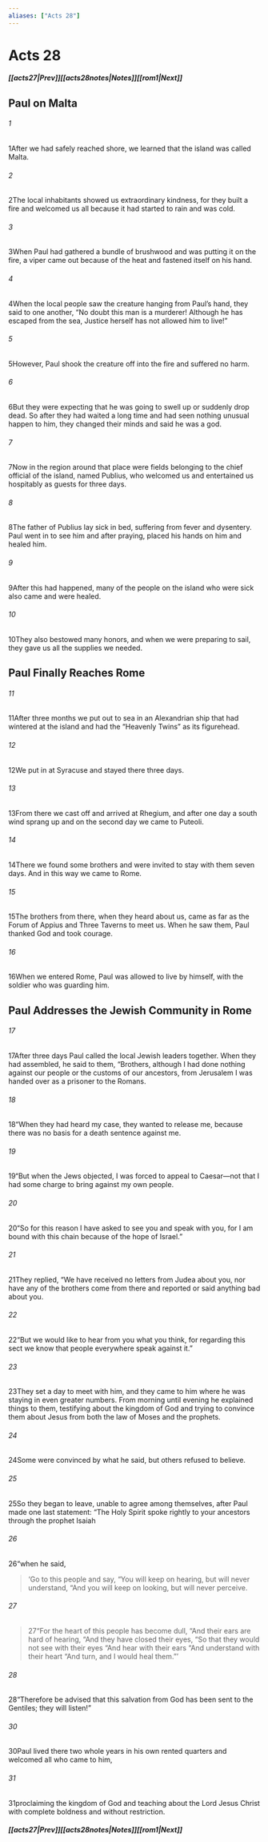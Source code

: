 ```yaml
---
aliases: ["Acts 28"]
---
```

# Acts 28
##### <span class=arrow-left></span>[[acts27|Prev]]<span class=navigation-separator></span>[[acts28notes|Notes]]<span class=navigation-separator></span>[[rom1|Next]]<span class=arrow-right></span>
## Paul on Malta
###### 1
<span class=verse-first>1</span>After we had safely reached shore, we learned that the island was called Malta.
###### 2
<span class=verse-body>2</span>The local inhabitants showed us extraordinary kindness, for they built a fire and welcomed us all because it had started to rain and was cold.
###### 3
<span class=verse-body>3</span>When Paul had gathered a bundle of brushwood and was putting it on the fire, a viper came out because of the heat and fastened itself on his hand.
###### 4
<span class=verse-body>4</span>When the local people saw the creature hanging from Paul’s hand, they said to one another, “No doubt this man is a murderer! Although he has escaped from the sea, Justice herself has not allowed him to live!”
###### 5
<span class=verse-body>5</span>However, Paul shook the creature off into the fire and suffered no harm.
###### 6
<span class=verse-body>6</span>But they were expecting that he was going to swell up or suddenly drop dead. So after they had waited a long time and had seen nothing unusual happen to him, they changed their minds and said he was a god.
<div class=paragraph-break></div>

###### 7
<span class=verse-first>7</span>Now in the region around that place were fields belonging to the chief official of the island, named Publius, who welcomed us and entertained us hospitably as guests for three days.
###### 8
<span class=verse-body>8</span>The father of Publius lay sick in bed, suffering from fever and dysentery. Paul went in to see him and after praying, placed his hands on him and healed him.
###### 9
<span class=verse-body>9</span>After this had happened, many of the people on the island who were sick also came and were healed.
###### 10
<span class=verse-body>10</span>They also bestowed many honors, and when we were preparing to sail, they gave us all the supplies we needed.
## Paul Finally Reaches Rome
###### 11
<span class=verse-first>11</span>After three months we put out to sea in an Alexandrian ship that had wintered at the island and had the “Heavenly Twins” as its figurehead.
###### 12
<span class=verse-body>12</span>We put in at Syracuse and stayed there three days.
###### 13
<span class=verse-body>13</span>From there we cast off and arrived at Rhegium, and after one day a south wind sprang up and on the second day we came to Puteoli.
###### 14
<span class=verse-body>14</span>There we found some brothers and were invited to stay with them seven days. And in this way we came to Rome.
###### 15
<span class=verse-body>15</span>The brothers from there, when they heard about us, came as far as the Forum of Appius and Three Taverns to meet us. When he saw them, Paul thanked God and took courage.
<div class=paragraph-break></div>

###### 16
<span class=verse-first>16</span>When we entered Rome, Paul was allowed to live by himself, with the soldier who was guarding him.
## Paul Addresses the Jewish Community in Rome
###### 17
<span class=verse-first>17</span>After three days Paul called the local Jewish leaders together. When they had assembled, he said to them, “Brothers, although I had done nothing against our people or the customs of our ancestors, from Jerusalem I was handed over as a prisoner to the Romans.
###### 18
<span class=verse-body>18</span>“When they had heard my case, they wanted to release me, because there was no basis for a death sentence against me.
###### 19
<span class=verse-body>19</span>“But when the Jews objected, I was forced to appeal to Caesar—not that I had some charge to bring against my own people.
###### 20
<span class=verse-body>20</span>“So for this reason I have asked to see you and speak with you, for I am bound with this chain because of the hope of Israel.”
###### 21
<span class=verse-body>21</span>They replied, “We have received no letters from Judea about you, nor have any of the brothers come from there and reported or said anything bad about you.
###### 22
<span class=verse-body>22</span>“But we would like to hear from you what you think, for regarding this sect we know that people everywhere speak against it.”
<div class=paragraph-break></div>

###### 23
<span class=verse-first>23</span>They set a day to meet with him, and they came to him where he was staying in even greater numbers. From morning until evening he explained things to them, testifying about the kingdom of God and trying to convince them about Jesus from both the law of Moses and the prophets.
###### 24
<span class=verse-body>24</span>Some were convinced by what he said, but others refused to believe.
###### 25
<span class=verse-body>25</span>So they began to leave, unable to agree among themselves, after Paul made one last statement: “The Holy Spirit spoke rightly to your ancestors through the prophet Isaiah
###### 26
<span class=verse-body>26</span>“when he said,
<div class=paragraph-break></div>

><span class=poetry-quote-single>‘</span>Go to this people and say,
><span class=poetry-quote-double>“</span>You will keep on hearing, but will never understand,
><span class=poetry-quote-double>“</span>And you will keep on looking, but will never perceive.
###### 27
><span class=verse-body-poetry>27</span><span class=poetry-quote-double>“</span>For the heart of this people has become dull,
><span class=poetry-quote-double>“</span>And their ears are hard of hearing,
><span class=poetry-quote-double>“</span>And they have closed their eyes,
><span class=poetry-quote-double>“</span>So that they would not see with their eyes
><span class=poetry-quote-double>“</span>And hear with their ears
><span class=poetry-quote-double>“</span>And understand with their heart
><span class=poetry-quote-double>“</span>And turn, and I would heal them.”’
<div class=paragraph-break></div>

###### 28
<span class=verse-body>28</span>“Therefore be advised that this salvation from God has been sent to the Gentiles; they will listen!”
<div class=paragraph-break></div>

###### 30
<span class=verse-first>30</span>Paul lived there two whole years in his own rented quarters and welcomed all who came to him,
###### 31
<span class=verse-body>31</span>proclaiming the kingdom of God and teaching about the Lord Jesus Christ with complete boldness and without restriction.
##### <span class=arrow-left></span>[[acts27|Prev]]<span class=navigation-separator></span>[[acts28notes|Notes]]<span class=navigation-separator></span>[[rom1|Next]]<span class=arrow-right></span>